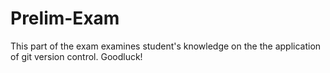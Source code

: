 # Prelim-Exam
This part of the exam examines student's knowledge on the the application of git version control. Goodluck!
